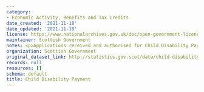 ```yaml
---
category:
- Economic Activity, Benefits and Tax Credits
date_created: '2021-11-18'
date_updated: '2021-11-18'
license: https://www.nationalarchives.gov.uk/doc/open-government-licence/version/3/
maintainer: Scottish Government
notes: <p>Applications received and authorised for Child Disability Payment</p>
organization: Scottish Government
original_dataset_link: http://statistics.gov.scot/data/child-disability-payment
records: null
resources: []
schema: default
title: Child Disability Payment
---
```

